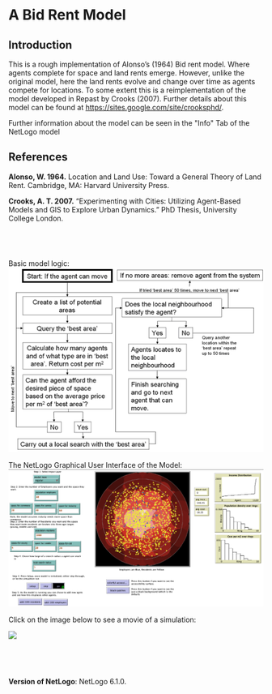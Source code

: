 # A Bid Rent Model

## Introduction
 
This is a rough implementation of Alonso’s (1964) Bid rent model. Where agents complete for space and land rents emerge. However, unlike the original model, here the land rents evolve and change over time as agents compete for locations. To some extent this is a reimplementation of the model developed in Repast by Crooks (2007). Further details about this model can be found at <https://sites.google.com/site/crooksphd/>.

Further information about the model can be seen in the "Info" Tab of the NetLogo model

## References
**Alonso, W. 1964.** Location and Land Use: Toward a General Theory of Land Rent. Cambridge, MA: Harvard University Press.

**Crooks, A. T. 2007.** “Experimenting with Cities: Utilizing Agent-Based Models and GIS to Explore Urban Dynamics.” PhD Thesis, University College London.


## &nbsp;
Basic model logic:
![PedFormats](data/BasicSearching.png)

The NetLogo Graphical User Interface of the Model: 
![The NetLogo Graphical User Interface](GUI.png)

Click on the image below to see a movie of a simulation:
 
[![](http://img.youtube.com/vi/L-14JG_Z0ms/0.jpg)](http://www.youtube.com/watch?v=L-14JG_Z0ms "Bid rent model")

## &nbsp;

**Version of NetLogo**: NetLogo 6.1.0.


